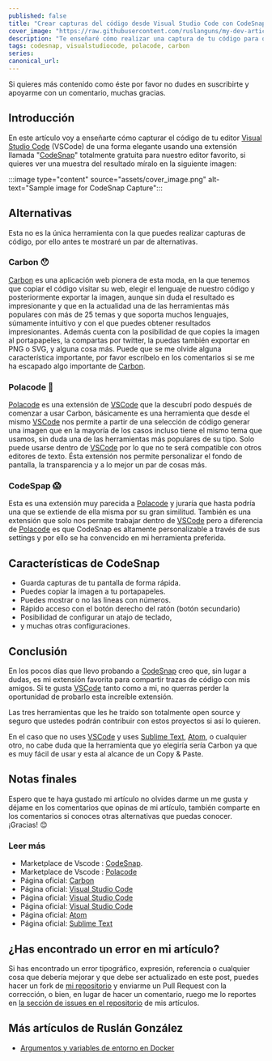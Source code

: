 ```yaml
---
published: false
title: "Crear capturas del código desde Visual Studio Code con CodeSnap"
cover_image: "https://raw.githubusercontent.com/ruslanguns/my-dev-articles/master/blog-posts/crear-capturas-del-codigo-desde-visual-studio-code-con-codesnap/assets/cover_image.png"
description: "Te enseñaré cómo realizar una captura de tu código para que lo compartas de una forma elegante"
tags: codesnap, visualstudiocode, polacode, carbon
series:
canonical_url:
---
```


Si quieres más contenido como éste por favor no dudes en suscribirte y apoyarme con un comentario, muchas gracias.

## Introducción

En este artículo voy a enseñarte cómo capturar el código de tu editor [Visual Studio Code][vscode] (VSCode) de una forma elegante usando una extensión llamada "[CodeSnap][codesnap]" totalmente gratuita para nuestro editor favorito, si quieres ver una muestra del resultado míralo en la siguiente imagen:

:::image type="content" source="assets/cover_image.png" alt-text="Sample image for CodeSnap Capture":::

## Alternativas

Esta no es la única herramienta con la que puedes realizar capturas de código, por ello antes te mostraré un par de alternativas.

### Carbon 😯

[Carbon][carbon] es una aplicación web pionera de esta moda, en la que tenemos que copiar el código visitar su web, elegir el lenguaje de nuestro código y posteriormente exportar la imagen, aunque sin duda el resultado es impresionante y que en la actualidad una de las herramientas más populares con más de 25 temas y que soporta muchos lenguajes, súmamente intuitivo y con el que puedes obtener resultados impresionantes. Además cuenta con la posibilidad de que copies la imagen al portapapeles, la compartas por twitter, la puedas también exportar en PNG o SVG, y alguna cosa más. Puede que se me olvide alguna característica importante, por favor escríbelo en los comentarios si se me ha escapado algo importante de [Carbon][carbon].

### Polacode 🤩

[Polacode][polacode_marketplace] es una extensión de [VSCode][vscode] que la descubrí podo después de comenzar a usar Carbon, básicamente es una herramienta que desde el mismo [VSCode][vscode] nos permite a partir de una selección de código generar una imagen que en la mayoría de los casos incluso tiene el mismo tema que usamos, sin duda una de las herramientas más populares de su tipo. Solo puede usarse dentro de [VSCode][vscode] por lo que no te será compatible con otros editores de texto. Ésta extensión nos permite personalizar el fondo de pantalla, la transparencia y a lo mejor un par de cosas más.

### CodeSpap 😱

Esta es una extensión muy parecida a [Polacode][polacode_marketplace] y juraría que hasta podría una que se extiende de ella misma por su gran similitud. También es una extensión que solo nos permite trabajar dentro de [VSCode][vscode] pero a diferencia de [Polacode][polacode_marketplace] es que CodeSnap es altamente personalizable a través de sus settings y por ello se ha convencido en mi herramienta preferida.

## Características de CodeSnap

* Guarda capturas de tu pantalla de forma rápida.
* Puedes copiar la imagen a tu portapapeles.
* Puedes mostrar o no las lineas con números.
* Rápido acceso con el botón derecho del ratón (botón secundario)
* Posibilidad de configurar un atajo de teclado,
* y muchas otras configuraciones.

## Conclusión

En los pocos días que llevo probando a [CodeSnap][codesnap] creo que, sin lugar a dudas, es mi extensión favorita para compartir trazas de código con mis amigos. Si te gusta [VSCode][vscode] tanto como a mi, no querras perder la oportunidad de probarlo esta increíble extensión.

Las tres herramientas que les he traído son totalmente open source y seguro que ustedes podrán contribuir con estos proyectos si así lo quieren.

En el caso que no uses [VSCode][vscode] y uses [Sublime Text][sublimetext], [Atom][atom], o cualquier otro, no cabe duda que la herramienta que yo elegiría sería Carbon ya que es muy fácil de usar y esta al alcance de un Copy & Paste.

## Notas finales

Espero que te haya gustado mi artículo no olvides darme un me gusta y déjame en los comentarios que opinas de mi artículo, también comparte en los comentarios si conoces otras alternativas que puedas conocer. ¡Gracias! 😊

### Leer más

* Marketplace de Vscode : [CodeSnap][codesnap].
* Marketplace de Vscode : [Polacode][polacode_marketplace]
* Página oficial: [Carbon][carbon]
* Página oficial: [Visual Studio Code][vscode]
* Página oficial: [Visual Studio Code][vscode]
* Página oficial: [Visual Studio Code][vscode]
* Página oficial: [Atom][atom]
* Página oficial: [Sublime Text][sublimetext]

## ¿Has encontrado un error en mi artículo?

Si has encontrado un error tipográfico, expresión, referencia o cualquier cosa que debería mejorar y que debe ser actualizado en este post, puedes hacer un fork de [mi repositorio][repositorio] y enviarme un Pull Request con la corrección, o bien, en lugar de hacer un comentario, ruego me lo reportes en [la sección de issues en el repositorio][issues] de mis artículos.

## Más artículos de Ruslán González

* [Argumentos y variables de entorno en Docker](https://dev.to/ruslangonzalez/argumentos-y-variables-de-entorno-en-docker-j9o)


<!-- TAGGED LINKS -->
[polacode_marketplace]: hhttps://marketplace.visualstudio.com/items?itemName=pnp.polacode "Marketplace VSCODE Polacode"
[carbon]: https://carbon.now.sh/
[codesnap]: https://marketplace.visualstudio.com/items?itemName=adpyke.codesnap
[vscode]: https://code.visualstudio.com/
[atom]: https://atom.io/
[sublimetext]: https://www.sublimetext.com/

<!-- Repositorio -->
[issues]: https://github.com/ruslanguns/my-dev-articles/issues
[repositorio]: https://github.com/ruslanguns/my-dev-articles
[code-repo]: https://github.com/ruslanguns/online-resources/tree/master/articles/docker-arg-y-variables-de-entorno

